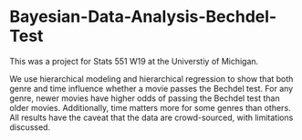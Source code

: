 # Bayesian-Data-Analysis-Bechdel-Test

This was a project for Stats 551 W19 at the Universtiy of Michigan. 

We use hierarchical modeling and hierarchical regression to show that both genre and time influence whether a movie passes the Bechdel test. For any genre, newer movies have higher odds of passing the Bechdel test than older movies. Additionally, time matters more for some genres than others. All results have the caveat that the data are crowd-sourced, with limitations discussed.
